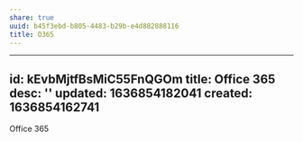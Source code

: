 ```yaml
---
share: true
uuid: b45f3ebd-b805-4483-b29b-e4d882888116
title: O365
---
```

---
id: kEvbMjtfBsMiC55FnQGOm
title: Office 365
desc: ''
updated: 1636854182041
created: 1636854162741
---

Office 365